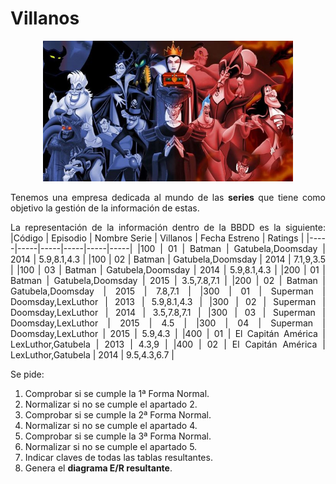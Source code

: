 <div align="justify">

# Villanos

<div align="center">
<img src="img/villanos.png" width="400px"/>
</div>

Tenemos una empresa dedicada al mundo de las __series__ que tiene como objetivo la gestión de la información de estas.

La representación de la información dentro de la BBDD es la siguiente:
|Código | Episodio | Nombre Serie | Villanos | Fecha Estreno | Ratings | 
|-----|-----|-----|-----|-----|-----|
|100 | 01 | Batman | Gatubela,Doomsday |  2014 | 5.9,8.1,4.3 |
|100 | 02 | Batman | Gatubela,Doomsday |  2014 | 7.1,9,3.5 |
|100 | 03 | Batman | Gatubela,Doomsday |  2014 | 5.9,8.1,4.3 | 
|200 | 01 | Batman | Gatubela,Doomsday |  2015 | 3.5,7.8,7.1 | 
|200 | 02 | Batman | Gatubela,Doomsday |  2015 | 7.8,7.1 | 
|300 | 01 | Superman | Doomsday,LexLuthor |  2013 | 5.9,8.1,4.3 | 
|300 | 02 | Superman | Doomsday,LexLuthor |  2014 | 3.5,7.8,7.1 | 
|300 | 03 | Superman | Doomsday,LexLuthor |  2015 | 4.5 | 
|300 | 04 | Superman | Doomsday,LexLuthor |  2015 | 5.9,4.3 | 
|400 | 01 | El Capitán América | LexLuthor,Gatubela |  2013 | 4.3,9 | 
|400 | 02 | El Capitán América | LexLuthor,Gatubela |  2014 | 9.5,4.3,6.7 | 

Se pide:

1. Comprobar si se cumple la 1ª Forma Normal.
2. Normalizar si no se cumple el apartado 2.
3. Comprobar si se cumple la 2ª Forma Normal.
4. Normalizar si no se cumple el apartado 4.
5. Comprobar si se cumple la 3ª Forma Normal.
6. Normalizar si no se cumple el apartado 5.
7. Indicar claves de todas las tablas resultantes.
9. Genera el __diagrama E/R resultante__.